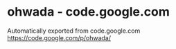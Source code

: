 # ohwada - code.google.com

Automatically exported from code.google.com
https://code.google.com/p/ohwada/
